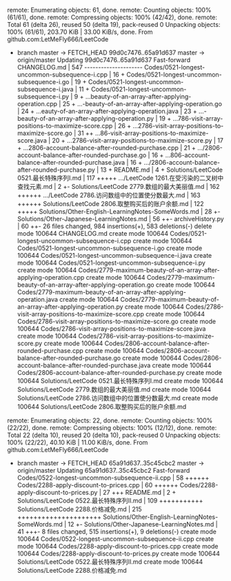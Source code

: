 remote: Enumerating objects: 61, done.
remote: Counting objects: 100% (61/61), done.
remote: Compressing objects: 100% (42/42), done.
remote: Total 61 (delta 26), reused 50 (delta 19), pack-reused 0
Unpacking objects: 100% (61/61), 203.70 KiB | 33.00 KiB/s, done.
From github.com:LetMeFly666/LeetCode
 * branch                master     -> FETCH_HEAD
   99d0c7476..65a91d637  master     -> origin/master
Updating 99d0c7476..65a91d637
Fast-forward
 CHANGELOG.md                                       | 547 ---------------------
 Codes/0521-longest-uncommon-subsequence-i.cpp      |  16 +
 Codes/0521-longest-uncommon-subsequence-i.go       |  19 +
 Codes/0521-longest-uncommon-subsequence-i.java     |  11 +
 Codes/0521-longest-uncommon-subsequence-i.py       |   9 +
 ...beauty-of-an-array-after-applying-operation.cpp |  25 +
 ...-beauty-of-an-array-after-applying-operation.go |  24 +
 ...eauty-of-an-array-after-applying-operation.java |  23 +
 ...-beauty-of-an-array-after-applying-operation.py |  19 +
 ...786-visit-array-positions-to-maximize-score.cpp |  26 +
 ...2786-visit-array-positions-to-maximize-score.go |  31 ++
 ...86-visit-array-positions-to-maximize-score.java |  20 +
 ...2786-visit-array-positions-to-maximize-score.py |  17 +
 ...2806-account-balance-after-rounded-purchase.cpp |  21 +
 .../2806-account-balance-after-rounded-purchase.go |  16 +
 ...806-account-balance-after-rounded-purchase.java |  16 +
 .../2806-account-balance-after-rounded-purchase.py |  13 +
 README.md                                          |   4 +
 Solutions/LeetCode 0521.最长特殊序列Ⅰ.md           | 117 +++++
 .../LeetCode 1261.在受污染的二叉树中查找元素.md    |   2 +-
 Solutions/LeetCode 2779.数组的最大美丽值.md        | 162 ++++++
 .../LeetCode 2786.访问数组中的位置使分数最大.md    | 163 ++++++
 Solutions/LeetCode 2806.取整购买后的账户余额.md    | 122 +++++
 Solutions/Other-English-LearningNotes-SomeWords.md |  28 +-
 Solutions/Other-Japanese-LearningNotes.md          |  56 ++-
 archiveHistory.py                                  |  60 ++-
 26 files changed, 984 insertions(+), 583 deletions(-)
 delete mode 100644 CHANGELOG.md
 create mode 100644 Codes/0521-longest-uncommon-subsequence-i.cpp
 create mode 100644 Codes/0521-longest-uncommon-subsequence-i.go
 create mode 100644 Codes/0521-longest-uncommon-subsequence-i.java
 create mode 100644 Codes/0521-longest-uncommon-subsequence-i.py
 create mode 100644 Codes/2779-maximum-beauty-of-an-array-after-applying-operation.cpp
 create mode 100644 Codes/2779-maximum-beauty-of-an-array-after-applying-operation.go
 create mode 100644 Codes/2779-maximum-beauty-of-an-array-after-applying-operation.java
 create mode 100644 Codes/2779-maximum-beauty-of-an-array-after-applying-operation.py
 create mode 100644 Codes/2786-visit-array-positions-to-maximize-score.cpp
 create mode 100644 Codes/2786-visit-array-positions-to-maximize-score.go
 create mode 100644 Codes/2786-visit-array-positions-to-maximize-score.java
 create mode 100644 Codes/2786-visit-array-positions-to-maximize-score.py
 create mode 100644 Codes/2806-account-balance-after-rounded-purchase.cpp
 create mode 100644 Codes/2806-account-balance-after-rounded-purchase.go
 create mode 100644 Codes/2806-account-balance-after-rounded-purchase.java
 create mode 100644 Codes/2806-account-balance-after-rounded-purchase.py
 create mode 100644 Solutions/LeetCode 0521.最长特殊序列Ⅰ.md
 create mode 100644 Solutions/LeetCode 2779.数组的最大美丽值.md
 create mode 100644 Solutions/LeetCode 2786.访问数组中的位置使分数最大.md
 create mode 100644 Solutions/LeetCode 2806.取整购买后的账户余额.md



remote: Enumerating objects: 22, done.
remote: Counting objects: 100% (22/22), done.
remote: Compressing objects: 100% (12/12), done.
remote: Total 22 (delta 10), reused 20 (delta 10), pack-reused 0
Unpacking objects: 100% (22/22), 40.10 KiB | 11.00 KiB/s, done.
From github.com:LetMeFly666/LeetCode
 * branch                master     -> FETCH_HEAD
   65a91d637..35c45cbc2  master     -> origin/master
Updating 65a91d637..35c45cbc2
Fast-forward
 Codes/0522-longest-uncommon-subsequence-ii.cpp     |  58 ++++++
 Codes/2288-apply-discount-to-prices.cpp            |  60 ++++++
 Codes/2288-apply-discount-to-prices.py             |  27 +++
 README.md                                          |   2 +
 Solutions/LeetCode 0522.最长特殊序列II.md          | 109 +++++++++++
 Solutions/LeetCode 2288.价格减免.md                | 215 +++++++++++++++++++++
 Solutions/Other-English-LearningNotes-SomeWords.md |  12 +-
 Solutions/Other-Japanese-LearningNotes.md          |  41 +++-
 8 files changed, 515 insertions(+), 9 deletions(-)
 create mode 100644 Codes/0522-longest-uncommon-subsequence-ii.cpp
 create mode 100644 Codes/2288-apply-discount-to-prices.cpp
 create mode 100644 Codes/2288-apply-discount-to-prices.py
 create mode 100644 Solutions/LeetCode 0522.最长特殊序列II.md
 create mode 100644 Solutions/LeetCode 2288.价格减免.md